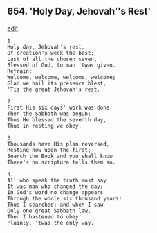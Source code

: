 
## 654.  'Holy Day, Jehovah''s Rest'
[edit](https://docs.google.com/document/d/13klIqwS8uEolbXorRmq9kgoxdRNuk%2D48/edit?mode=html)




    1.
    Holy day, Jehovah's rest, 
    Of creation's week the best; 
    Last of all the chosen seven, 
    Blessed of God, to man 'twas given. 
    Refrain:
    Welcome, welcome, welcome, welcome; 
    Glad we hail its presence blest, 
    'Tis the great Jehovah's rest. 

    2.
    First His six days' work was done, 
    Then the Sabbath was begun; 
    Thus He blessed the seventh day, 
    Thus in resting we obey. 

    3.
    Thousands have His plan reversed, 
    Resting now upon the first; 
    Search the Book and you shall know 
    There's no scripture tells them so. 

    4.
    All who speak the truth must say 
    It was man who changed the day; 
    In God's word no change appears 
    Through the whole six thousand years! 
    Thus I searched; and when I saw 
    Only one great Sabbath law, 
    Then I hastened to obey' 
    Plainly, 'twas the only way.
